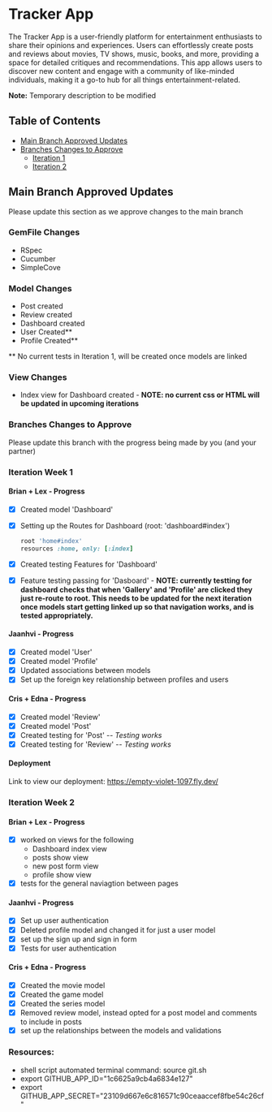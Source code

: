 # Tracker App

The Tracker App is a user-friendly platform for entertainment enthusiasts to share their opinions and experiences. Users can effortlessly create posts and reviews about movies, TV shows, music, books, and more, providing a space for detailed critiques and recommendations. This app allows users to discover new content and engage with a community of like-minded individuals, making it a go-to hub for all things entertainment-related.

**Note:** Temporary description to be modified

## Table of Contents

- [Main Branch Approved Updates](#main-branch-approved-updates)
- [Branches Changes to Approve](#branches-changes-to-approve)
  - [Iteration 1](#iteration-week-1)
  - [Iteration 2](#iteration-week-2)

## Main Branch Approved Updates

Please update this section as we approve changes to the main branch

### GemFile Changes

- RSpec
- Cucumber
- SimpleCove

### Model Changes
- Post created
- Review created
- Dashboard created
- User Created**
- Profile Created**

** No current tests in Iteration 1, will be created once models are linked

### View Changes
- Index view for Dashboard created - **NOTE: no current css or HTML will be updated in upcoming iterations**

### Branches Changes to Approve

Please update this branch with the progress being made by you (and your partner)

### Iteration Week 1

#### Brian + Lex - Progress

- [x] Created model 'Dashboard'
- [x] Setting up the Routes for Dashboard (root: 'dashboard#index')

  ```ruby
  root 'home#index'
  resources :home, only: [:index]
- [x] Created testing Features for 'Dashboard'
- [x] Feature testing passing for 'Dasboard' - **NOTE: currently testting for dashboard checks that when 'Gallery' and 'Profile' are clicked they just re-route to root. This needs to be updated for the next iteration once models start getting linked up so that navigation works, and is tested appropriately.**

#### Jaanhvi - Progress
  - [x] Created model 'User'
  - [x] Created model 'Profile'
  - [x] Updated associations between models
  - [x] Set up the foreign key relationship between profiles and users

#### Cris + Edna - Progress
  - [x] Created model 'Review'
  - [x] Created model 'Post'
  - [x] Created testing for 'Post' -- *Testing works*
  - [x] Created testing for 'Review' -- *Testing works*
#### Deployment 
  Link to view our deployment:  https://empty-violet-1097.fly.dev/

### Iteration Week 2

#### Brian + Lex - Progress
- [x] worked on views for the following
    - Dashboard index view
    - posts show view
    - new post form view
    - profile show view
- [x] tests for the general naviagtion between pages

#### Jaanhvi - Progress
- [x] Set up user authentication
- [x] Deleted profile model and changed it for just a user model
- [x] set up the sign up and sign in form
- [x] Tests for user authentication

#### Cris + Edna - Progress
  - [x] Created the movie model
  - [x] Created the game model
  - [x] Created the series model
  - [x] Removed review model, instead opted for a post model and comments to include in posts
  - [x] set up the relationships between the models and validations

### Resources:
- shell script automated terminal command: source git.sh
- export GITHUB_APP_ID="1c6625a9cb4a6834e127"
- export GITHUB_APP_SECRET="23109d667e6c816571c90ceaaccef8fbe54c26cf"

